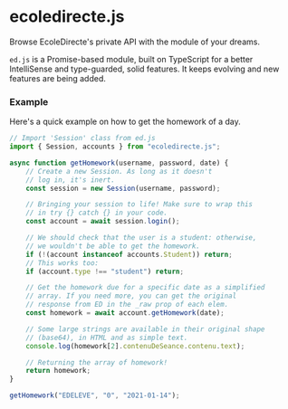 # ecoledirecte.js

Browse EcoleDirecte's private API with the module of your dreams.

`ed.js` is a Promise-based module, built on TypeScript for a better IntelliSense and type-guarded, solid features. It keeps evolving and new features are being added.

### Example

Here's a quick example on how to get the homework of a day.

```javascript
// Import 'Session' class from ed.js
import { Session, accounts } from "ecoledirecte.js";

async function getHomework(username, password, date) {
	// Create a new Session. As long as it doesn't
	// log in, it's inert.
	const session = new Session(username, password);

	// Bringing your session to life! Make sure to wrap this
	// in try {} catch {} in your code.
	const account = await session.login();

	// We should check that the user is a student: otherwise,
	// we wouldn't be able to get the homework.
	if (!(account instanceof accounts.Student)) return;
	// This works too:
	if (account.type !== "student") return;

	// Get the homework due for a specific date as a simplified
	// array. If you need more, you can get the original
	// response from ED in the _raw prop of each elem.
	const homework = await account.getHomework(date);

	// Some large strings are available in their original shape
	// (base64), in HTML and as simple text.
	console.log(homework[2].contenuDeSeance.contenu.text);

	// Returning the array of homework!
	return homework;
}

getHomework("EDELEVE", "0", "2021-01-14");
```
